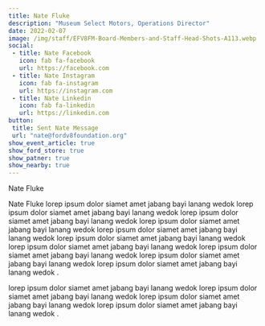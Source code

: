 ```yaml
---
title: Nate Fluke
description: "Museum Select Motors, Operations Director"
date: 2022-02-07
image: /img/staff/EFV8FM-Board-Members-and-Staff-Head-Shots-A113.webp
social: 
 - title: Nate Facebook
   icon: fab fa-facebook
   url: https://facebook.com
 - title: Nate Instagram
   icon: fab fa-instagram
   url: https://instagram.com
 - title: Nate Linkedin
   icon: fab fa-linkedin
   url: https://linkedin.com
button:
 title: Sent Nate Message
 url: "nate@fordv8foundation.org"
show_event_article: true
show_ford_store: true
show_patner: true
show_nearby: true
---
```

Nate Fluke 

Nate Fluke lorep ipsum dolor siamet amet jabang bayi lanang wedok lorep ipsum dolor siamet amet jabang bayi lanang wedok lorep ipsum dolor siamet amet jabang bayi lanang wedok lorep ipsum dolor siamet amet jabang bayi lanang wedok lorep ipsum dolor siamet amet jabang bayi lanang wedok lorep ipsum dolor siamet amet jabang bayi lanang wedok lorep ipsum dolor siamet amet jabang bayi lanang wedok lorep ipsum dolor siamet amet jabang bayi lanang wedok lorep ipsum dolor siamet amet jabang bayi lanang wedok lorep ipsum dolor siamet amet jabang bayi lanang wedok .

lorep ipsum dolor siamet amet jabang bayi lanang wedok lorep ipsum dolor siamet amet jabang bayi lanang wedok lorep ipsum dolor siamet amet jabang bayi lanang wedok lorep ipsum dolor siamet amet jabang bayi lanang wedok .

